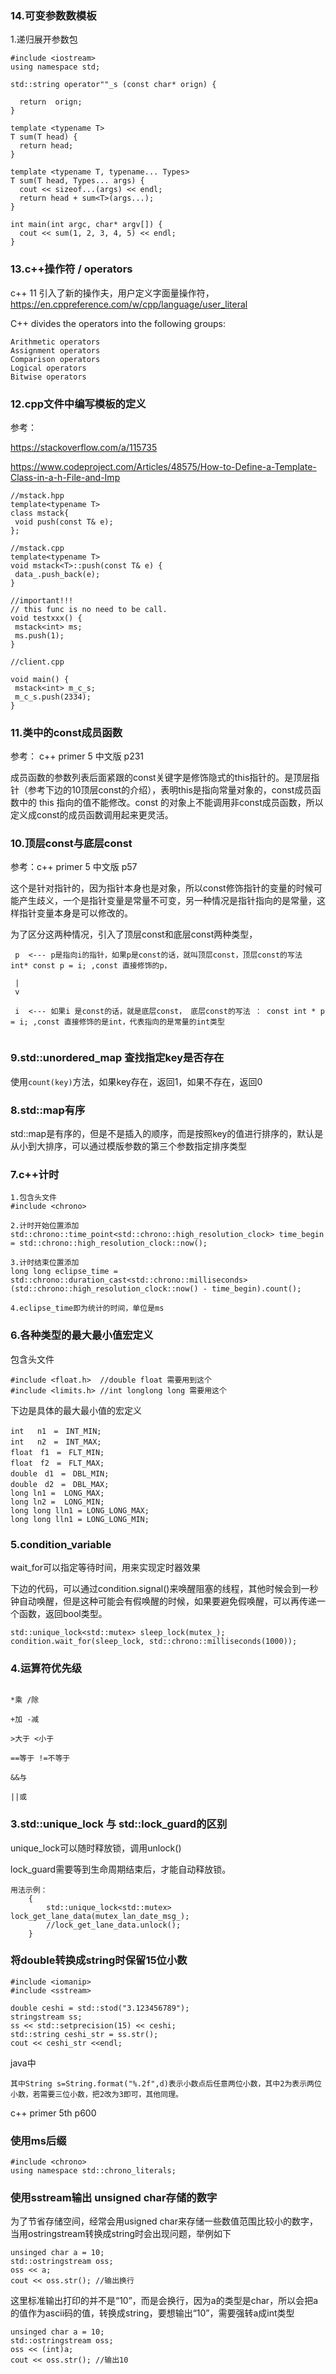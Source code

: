 ### 14.可变参数数模板 

1.递归展开参数包
```
#include <iostream>
using namespace std;

std::string operator""_s (const char* orign) {

  return  orign;
}

template <typename T>
T sum(T head) {
  return head;
}

template <typename T, typename... Types> 
T sum(T head, Types... args) {
  cout << sizeof...(args) << endl;
  return head + sum<T>(args...);
}

int main(int argc, char* argv[]) {
  cout << sum(1, 2, 3, 4, 5) << endl;
}
```




### 13.c++操作符 / operators

c++ 11 引入了新的操作夫，用户定义字面量操作符，https://en.cppreference.com/w/cpp/language/user_literal

C++ divides the operators into the following groups:

```
Arithmetic operators
Assignment operators
Comparison operators
Logical operators
Bitwise operators
```

### 12.cpp文件中编写模板的定义

参考：

https://stackoverflow.com/a/115735

https://www.codeproject.com/Articles/48575/How-to-Define-a-Template-Class-in-a-h-File-and-Imp

```
//mstack.hpp
template<typename T>
class mstack{
 void push(const T& e);
};
```

```
//mstack.cpp
template<typename T>
void mstack<T>::push(const T& e) {
 data_.push_back(e);
}

//important!!!
// this func is no need to be call.
void testxxx() {
 mstack<int> ms;
 ms.push(1);
}
```
```
//client.cpp

void main() {
 mstack<int> m_c_s;
 m_c_s.push(2334);
}

```



### 11.类中的const成员函数

参考： c++ primer 5 中文版 p231

成员函数的参数列表后面紧跟的const关键字是修饰隐式的this指针的。是顶层指针（参考下边的10顶层const的介绍），表明this是指向常量对象的，const成员函数中的 this 指向的值不能修改。const 的对象上不能调用非const成员函数，所以定义成const的成员函数调用起来更灵活。


### 10.顶层const与底层const

参考：c++ primer 5 中文版 p57

这个是针对指针的，因为指针本身也是对象，所以const修饰指针的变量的时候可能产生歧义，一个是指针变量是常量不可变，另一种情况是指针指向的是常量，这样指针变量本身是可以修改的。

为了区分这两种情况，引入了顶层const和底层const两种类型，

```
 p  <--- p是指向i的指针，如果p是const的话，就叫顶层const，顶层const的写法   int* const p = i; ,const 直接修饰的p，
 
 |
 v

 i  <--- 如果i 是const的话，就是底层const， 底层const的写法 ： const int * p = i; ,const 直接修饰的是int，代表指向的是常量的int类型


```


### 9.std::unordered_map 查找指定key是否存在

使用``count(key)``方法，如果key存在，返回1，如果不存在，返回0



### 8.std::map有序

std::map是有序的，但是不是插入的顺序，而是按照key的值进行排序的，默认是从小到大排序，可以通过模版参数的第三个参数指定排序类型

### 7.c++计时

```
1.包含头文件
#include <chrono>

2.计时开始位置添加
std::chrono::time_point<std::chrono::high_resolution_clock> time_begin = std::chrono::high_resolution_clock::now();

3.计时结束位置添加
long long eclipse_time = std::chrono::duration_cast<std::chrono::milliseconds>(std::chrono::high_resolution_clock::now() - time_begin).count();
          
4.eclipse_time即为统计的时间，单位是ms

```




### 6.各种类型的最大最小值宏定义

包含头文件

```
#include <float.h>  //double float 需要用到这个
#include <limits.h> //int longlong long 需要用这个
```

下边是具体的最大最小值的宏定义

```
int   n1　=　INT_MIN;
int   n2　=　INT_MAX;
float　f1　=　FLT_MIN;
float　f2　=　FLT_MAX;
double　d1　=　DBL_MIN;
double　d2　=　DBL_MAX;
long ln1 =  LONG_MAX;
long ln2 =  LONG_MIN;
long long lln1 = LONG_LONG_MAX;
long long lln1 = LONG_LONG_MIN;
```



### 5.condition_variable

wait_for可以指定等待时间，用来实现定时器效果

下边的代码，可以通过condition.signal()来唤醒阻塞的线程，其他时候会到一秒钟自动唤醒，但是这种可能会有假唤醒的时候，如果要避免假唤醒，可以再传递一个函数，返回bool类型。

```
std::unique_lock<std::mutex> sleep_lock(mutex_);
condition.wait_for(sleep_lock, std::chrono::milliseconds(1000));
```





### 4.运算符优先级

```

*乘 /除

+加 -减

>大于 <小于

==等于 !=不等于

&&与 

||或

```


### 3.std::unique_lock 与 std::lock_guard的区别

unique_lock可以随时释放锁，调用unlock()

lock_guard需要等到生命周期结束后，才能自动释放锁。

```
用法示例：
    {
        std::unique_lock<std::mutex> lock_get_lane_data(mutex_lan_date_msg_);
        //lock_get_lane_data.unlock();
    }

```



### 将double转换成string时保留15位小数

```
#include <iomanip>
#include <sstream>

double ceshi = std::stod("3.123456789");
stringstream ss;
ss << std::setprecision(15) << ceshi;
std::string ceshi_str = ss.str();
cout << ceshi_str <<endl;
```

java中

```
其中String s=String.format("%.2f",d)表示小数点后任意两位小数，其中2为表示两位小数，若需要三位小数，把2改为3即可，其他同理。
```




c++ primer 5th p600

### 使用ms后缀

```
#include <chrono>
using namespace std::chrono_literals;
```

### 使用sstream输出 unsigned char存储的数字

为了节省存储空间，经常会用usigned char来存储一些数值范围比较小的数字，当用ostringstream转换成string时会出现问题，举例如下

```
unsinged char a = 10;
std::ostringstream oss;
oss << a;
cout << oss.str(); //输出换行
```

这里标准输出打印的并不是“10”，而是会换行，因为a的类型是char，所以会把a的值作为ascii码的值，转换成string，要想输出“10”，需要强转a成int类型

```
unsinged char a = 10;
std::ostringstream oss;
oss << (int)a;
cout << oss.str(); //输出10
```
